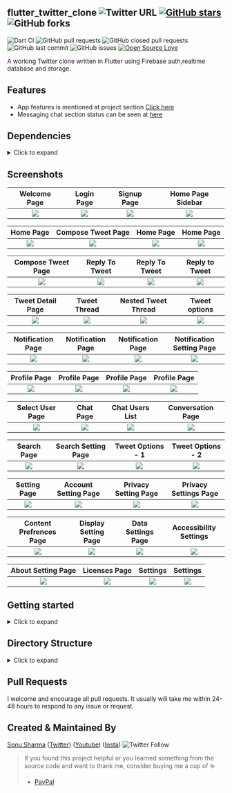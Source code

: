 ## flutter_twitter_clone ![Twitter URL](https://img.shields.io/twitter/url?style=social&url=https%3A%2F%2Ftwitter.com%2Fthealphamerc) [![GitHub stars](https://img.shields.io/github/stars/Thealphamerc/flutter_twitter_clone?style=social)](https://github.com/login?return_to=%2FTheAlphamerc%flutter_wallet_app) ![GitHub forks](https://img.shields.io/github/forks/TheAlphamerc/flutter_twitter_clone?style=social) 
![Dart CI](https://github.com/TheAlphamerc/flutter_twitter_clone/workflows/Dart%20CI/badge.svg) ![GitHub pull requests](https://img.shields.io/github/issues-pr/TheAlphamerc/flutter_twitter_clone) ![GitHub closed pull requests](https://img.shields.io/github/issues-pr-closed/Thealphamerc/flutter_twitter_clone) ![GitHub last commit](https://img.shields.io/github/last-commit/Thealphamerc/flutter_wallet_app)  ![GitHub issues](https://img.shields.io/github/issues-raw/Thealphamerc/flutter_twitter_clone) [![Open Source Love](https://badges.frapsoft.com/os/v2/open-source.svg?v=103)](https://github.com/Thealphamerc/flutter_twitter_clone) 

A working Twitter clone written in Flutter using Firebase auth,realtime database and storage.

## Features
* App features is mentioned at project section [ Click here](https://github.com/TheAlphamerc/flutter_twitter_clone/projects/1)
* Messaging chat section status can be seen at [here](https://github.com/TheAlphamerc/flutter_twitter_clone/projects/2)

## Dependencies
<details>
     <summary> Click to expand </summary>
     
* [intl](https://pub.dev/packages/intl)
* [uuid](https://pub.dev/packages/uuid)
* [http](https://pub.dev/packages/http)
* [async](https://pub.dev/packages/async)
* [share](https://pub.dev/packages/share)
* [provider](https://pub.dev/packages/provider)
* [url_launcher](https://pub.dev/packages/url_launcher)
* [google_fonts](https://pub.dev/packages/google_fonts)
* [image_picker](https://pub.dev/packages/image_picker)
* [firebase_auth](https://pub.dev/packages/firebase_auth)
* [google_sign_in](https://pub.dev/packages/google_sign_in)
* [cloud_firestore](https://pub.dev/packages/firebase_analytics)
* [firebase_storage](https://pub.dev/packages/firebase_storage)
* [firebase_analytics](https://pub.dev/packages/firebase_analytics)
* [firebase_database](https://pub.dev/packages/firebase_database)
* [firebase_messaging](https://pub.dev/packages/firebase_messaging)
* [shared_preferences](https://pub.dev/packages/shared_preferences)
* [flutter_native_splash](https://pub.dev/packages/flutter_native_splash)
* [flutter_advanced_networkimage](https://pub.dev/packages/flutter_advanced_networkimage)
     
</details>

## Screenshots

Welcome Page               |  Login Page               | Signup Page               |  Home Page Sidebar
:-------------------------:|:-------------------------:|:-------------------------:|:-------------------------:
![](https://github.com/TheAlphamerc/flutter_twitter_clone/blob/master/screenshots/Auth/screenshot_1.jpg?raw=true)|![](https://github.com/TheAlphamerc/flutter_twitter_clone/blob/master/screenshots/Auth/screenshot_2.jpg?raw=true)|![](https://github.com/TheAlphamerc/flutter_twitter_clone/blob/master/screenshots/Auth/screenshot_3.jpg?raw=true)|![](https://github.com/TheAlphamerc/flutter_twitter_clone/blob/master/screenshots/Home/screenshot_5.jpg?raw=true)|

Home Page                  |  Compose Tweet Page      |   Home Page               |  Home Page
:-------------------------:|:-------------------------:|:-------------------------:|:-------------------------:
![](https://github.com/TheAlphamerc/flutter_twitter_clone/blob/master/screenshots/Home/screenshot_1.jpg?raw=true)|![](https://github.com/TheAlphamerc/flutter_twitter_clone/blob/master/screenshots/CreateTweet/screenshot_1.jpg?raw=true)|![](https://github.com/TheAlphamerc/flutter_twitter_clone/blob/master/screenshots/Home/screenshot_2.jpg?raw=true)|![](https://github.com/TheAlphamerc/flutter_twitter_clone/blob/master/screenshots/Home/screenshot_6.jpg?raw=true)|

Compose Tweet Page                  | Reply To Tweet       |   Reply To Tweet               |  Reply to Tweet
:-------------------------:|:-------------------------:|:-------------------------:|:-------------------------:
![](https://github.com/TheAlphamerc/flutter_twitter_clone/blob/master/screenshots/CreateTweet/screenshot_1.jpg?raw=true)|![](https://github.com/TheAlphamerc/flutter_twitter_clone/blob/master/screenshots/CreateTweet/screenshot_2.jpg?raw=true)|![](https://github.com/TheAlphamerc/flutter_twitter_clone/blob/master/screenshots/CreateTweet/screenshot_3.jpg?raw=true)|![](https://github.com/TheAlphamerc/flutter_twitter_clone/blob/master/screenshots/CreateTweet/screenshot_4.jpg?raw=true)|

Tweet Detail Page         |  Tweet Thread              |   Nested Tweet Thread     | Tweet options
:-------------------------:|:-------------------------:|:-------------------------:|:-------------------------:
![](https://github.com/TheAlphamerc/flutter_twitter_clone/blob/master/screenshots/TweetDetail/screenshot_3.jpg?raw=true)|![](https://github.com/TheAlphamerc/flutter_twitter_clone/blob/master/screenshots/TweetDetail/screenshot_4.jpg?raw=true)|![](https://github.com/TheAlphamerc/flutter_twitter_clone/blob/master/screenshots/TweetDetail/screenshot_1.jpg?raw=true)|![](https://github.com/TheAlphamerc/flutter_twitter_clone/blob/master/screenshots/TweetDetail/screenshot_2.jpg?raw=true)|

Notification Page         |  Notification Page         |   Notification Page       | Notification Setting Page
:-------------------------:|:-------------------------:|:-------------------------:|:-------------------------:
![](https://github.com/TheAlphamerc/flutter_twitter_clone/blob/master/screenshots/Notification/screenshot_1.jpg?raw=true)|![](https://github.com/TheAlphamerc/flutter_twitter_clone/blob/master/screenshots/Notification/screenshot_2.jpg?raw=true)|![](https://github.com/TheAlphamerc/flutter_twitter_clone/blob/master/screenshots/Notification/screenshot_3.jpg?raw=true)|![](https://github.com/TheAlphamerc/flutter_twitter_clone/blob/master/screenshots/Notification/screenshot_4.jpg?raw=true)|

Profile Page                |  Profile Page            |   Profile  Page       | Profile  Page
:-------------------------:|:-------------------------:|:-------------------------:|:-------------------------:
![](https://github.com/TheAlphamerc/flutter_twitter_clone/blob/master/screenshots/Profile/screenshot_1.jpg?raw=true)|![](https://github.com/TheAlphamerc/flutter_twitter_clone/blob/master/screenshots/Profile/screenshot_2.jpg?raw=true)|![](https://github.com/TheAlphamerc/flutter_twitter_clone/blob/master/screenshots/Profile/screenshot_4.jpg?raw=true)|![](https://github.com/TheAlphamerc/flutter_twitter_clone/blob/master/screenshots/Profile/screenshot_7.jpg?raw=true)|

Select User Page                |  Chat Page            |    Chat Users List       | Conversation Page
:-------------------------:|:-------------------------:|:-------------------------:|:-------------------------:
![](https://github.com/TheAlphamerc/flutter_twitter_clone/blob/master/screenshots/Chat/screenshot_1.jpg?raw=true)|![](https://github.com/TheAlphamerc/flutter_twitter_clone/blob/master/screenshots/Chat/screenshot_2.jpg?raw=true)|![](https://github.com/TheAlphamerc/flutter_twitter_clone/blob/master/screenshots/Chat/screenshot_3.jpg?raw=true)|![](https://github.com/TheAlphamerc/flutter_twitter_clone/blob/master/screenshots/Chat/screenshot_4.jpg?raw=true)|

Search Page                |  Search Setting Page            |  Tweet Options - 1     | Tweet Options - 2
:-------------------------:|:-------------------------:|:-------------------------:|:-------------------------:
![](https://github.com/TheAlphamerc/flutter_twitter_clone/blob/master/screenshots/Search/screenshot_1.jpg?raw=true)|![](https://github.com/TheAlphamerc/flutter_twitter_clone/blob/master/screenshots/Search/screenshot_2.jpg?raw=true)|![](https://github.com/TheAlphamerc/flutter_twitter_clone/blob/master/screenshots/TweetDetail/screenshot_5.jpg?raw=true)|![](https://github.com/TheAlphamerc/flutter_twitter_clone/blob/master/screenshots/TweetDetail/screenshot_6.jpg?raw=true)|


Setting Page                |  Account Setting Page    |  Privacy Setting Page    | Privacy Settings Page
:-------------------------:|:-------------------------:|:-------------------------:|:-------------------------:
![](https://github.com/TheAlphamerc/flutter_twitter_clone/blob/master/screenshots/Settings/screenshot_1.jpg?raw=true)|![](https://github.com/TheAlphamerc/flutter_twitter_clone/blob/master/screenshots/Settings/screenshot_2.jpg?raw=true)|![](https://github.com/TheAlphamerc/flutter_twitter_clone/blob/master/screenshots/Settings/screenshot_4.jpg?raw=true)|![](https://github.com/TheAlphamerc/flutter_twitter_clone/blob/master/screenshots/Settings/screenshot_3.jpg?raw=true)|

Content Prefrences Page      |  Display Setting Page    |  Data Settings Page    | Accessibility Settings
:-------------------------:|:-------------------------:|:-------------------------:|:-------------------------:
![](https://github.com/TheAlphamerc/flutter_twitter_clone/blob/master/screenshots/Settings/screenshot_5.jpg?raw=true)|![](https://github.com/TheAlphamerc/flutter_twitter_clone/blob/master/screenshots/Settings/screenshot_6.jpg?raw=true)|![](https://github.com/TheAlphamerc/flutter_twitter_clone/blob/master/screenshots/Settings/screenshot_7.jpg?raw=true)|![](https://github.com/TheAlphamerc/flutter_twitter_clone/blob/master/screenshots/Settings/screenshot_8.jpg?raw=true)|

About Setting Page      |  Licenses Page    |   Settings     |  Settings
:-------------------------:|:-------------------------:|:-------------------------:|:-------------------------:
![](https://github.com/TheAlphamerc/flutter_twitter_clone/blob/master/screenshots/Settings/screenshot_9.jpg?raw=true)|![](https://github.com/TheAlphamerc/flutter_twitter_clone/blob/master/screenshots/Settings/screenshot_10.jpg?raw=true)|![](https://github.com/TheAlphamerc/flutter_twitter_clone/blob/master/screenshots/Settings/screenshot_17.jpg?raw=true)|![](https://github.com/TheAlphamerc/flutter_twitter_clone/blob/master/screenshots/Settings/screenshot_81.jpg?raw=true)|





## Getting started
<details>
     <summary> Click to expand </summary>
     
#### 1. [Setup Flutter](https://flutter.dev/docs/get-started/install)

#### 2. Clone the repo

```sh
$ git https://github.com/TheAlphamerc/flutter_twitter_clone.git
$ cd flutter_twitter_clone/
```

#### 3. Setup the firebase app

1. You'll need to create a Firebase instance. Follow the instructions at https://console.firebase.google.com.
2. Once your Firebase instance is created, you'll need to enable Google authentication.

* Go to the Firebase Console for your new instance.
* Click "Authentication" in the left-hand menu
* Click the "sign-in method" tab
* Click "Google" and enable it
* Click "Email/Password" and enable it

3. Enable the Firebase Database
* Go to the Firebase Console
* Click "Database" in the left-hand menu
* Click the Realtime "Create Database" button
* Select "Start in test mode" and "Enable"

4. (skip if not running on Android)

* Create an app within your Firebase instance for Android, with package name com.thealphamerc.flutter_twitter_clone
* Run the following command to get your SHA-1 key:

```
keytool -exportcert -list -v \
-alias androiddebugkey -keystore ~/.android/debug.keystore
```

* In the Firebase console, in the settings of your Android app, add your SHA-1 key by clicking "Add Fingerprint".
* Follow instructions to download google-services.json
* place `google-services.json` into `/android/app/`.

5. (skip if not running on iOS)

* Create an app within your Firebase instance for iOS, with your app package name
* Follow instructions to download GoogleService-Info.plist
* Open XCode, right click the Runner folder, select the "Add Files to 'Runner'" menu, and select the GoogleService-Info.plist file to add it to /ios/Runner in XCode
* Open /ios/Runner/Info.plist in a text editor. Locate the CFBundleURLSchemes key. The second item in the array value of this key is specific to the Firebase instance. Replace it with the value for REVERSED_CLIENT_ID from GoogleService-Info.plist

</details>


## Directory Structure
<details>
     <summary> Click to expand </summary>
  
  ```
  |
  |-- lib
  |   |-- helper
  |   |   |-- constant.dart
  |   |   |-- customRoute.dart
  |   |   |-- enum.dart
  |   |   |-- routes.dart
  |   |   |-- theme.dart
  |   |   |-- utility.dart
  |   |   '-- validator.dart
  |   |-- main.dart
  |   |-- model
  |   |   |-- chatModel.dart
  |   |   |-- commentModel.dart
  |   |   |-- feedModel.dart
  |   |   |-- notificationModel.dart
  |   |   '-- user.dart
  |   |-- page
  |   |   |-- Auth
  |   |   |   |-- forgetPasswordPage.dart
  |   |   |   |-- selectAuthMethod.dart
  |   |   |   |-- signin.dart
  |   |   |   '-- signup.dart
  |   |   |-- common
  |   |   |   '-- sidebar.dart
  |   |   |-- feed
  |   |   |   |-- createFeed.dart
  |   |   |   |-- feedPage.dart
  |   |   |   |-- feedPostDetail.dart
  |   |   |   |-- feedPostreply.dart
  |   |   |   |-- imageViewPage.dart
  |   |   |   '-- widgets
  |   |   |       |-- bottomIconWidget.dart
  |   |   |       |-- tweetBottomSheet.dart
  |   |   |       |-- tweetIconsRow.dart
  |   |   |       '-- tweetImage.dart
  |   |   |-- homePage.dart
  |   |   |-- message
  |   |   |   |-- chatListPage.dart
  |   |   |   |-- chatScreenPage.dart
  |   |   |   |-- conversationInformation
  |   |   |   |   '-- conversationInformation.dart
  |   |   |   '-- newMessagePage.dart
  |   |   |-- notification
  |   |   |   '-- notificationPage.dart
  |   |   |-- profile
  |   |   |   |-- EditProfilePage.dart
  |   |   |   |-- follow
  |   |   |   |   |-- followerListPage.dart
  |   |   |   |   |-- followingListPage.dart
  |   |   |   |   '-- widget
  |   |   |   |       '-- userList.dart
  |   |   |   '-- profilePage.dart
  |   |   |-- search
  |   |   |   '-- SearchPage.dart
  |   |   '-- settings
  |   |       |-- accountSettings
  |   |       |   |-- about
  |   |       |   |   '-- aboutTwitter.dart
  |   |       |   |-- accessibility
  |   |       |   |   '-- accessibility.dart
  |   |       |   |-- accountSettingsPage.dart
  |   |       |   |-- contentPrefrences
  |   |       |   |   |-- contentPreference.dart
  |   |       |   |   '-- trends
  |   |       |   |       '-- trendsPage.dart
  |   |       |   |-- dataUsage
  |   |       |   |   '-- dataUsagePage.dart
  |   |       |   |-- displaySettings
  |   |       |   |   '-- displayAndSoundPage.dart
  |   |       |   |-- notifications
  |   |       |   |   '-- notificationPage.dart
  |   |       |   |-- privacyAndSafety
  |   |       |   |   |-- directMessage
  |   |       |   |   |   '-- directMessage.dart
  |   |       |   |   '-- privacyAndSafetyPage.dart
  |   |       |   '-- proxy
  |   |       |       '-- proxyPage.dart
  |   |       |-- settingsAndPrivacyPage.dart
  |   |       '-- widgets
  |   |           |-- headerWidget.dart
  |   |           |-- settingsAppbar.dart
  |   |           '-- settingsRowWidget.dart
  |   |-- state
  |   |   |-- appState.dart
  |   |   |-- authState.dart
  |   |   |-- chats
  |   |   |   '-- chatState.dart
  |   |   |-- feedState.dart
  |   |   |-- notificationState.dart
  |   |   '-- searchState.dart
  |   '-- widgets
  |       |-- bottomMenuBar
  |       |   |-- HalfPainter.dart
  |       |   |-- bottomMenuBar.dart
  |       |   '-- tabItem.dart
  |       |-- bouncingWidget.dart
  |       |-- customAppBar.dart
  |       |-- customWidgets.dart
  |       |-- newWidget
  |       |   |-- customClipper.dart
  |       |   |-- customProgressbar.dart
  |       |   |-- customUrlText.dart
  |       |   |-- emptyList.dart
  |       |   |-- rippleButton.dart
  |       |   '-- title_text.dart
  |       '-- tweet.dart
  |-- pubspec.yaml
  |
```

</details>
     
     
## Pull Requests

I welcome and encourage all pull requests. It usually will take me within 24-48 hours to respond to any issue or request.

## Created & Maintained By

[Sonu Sharma](https://github.com/TheAlphamerc) ([Twitter](https://www.twitter.com/TheAlphamerc)) ([Youtube](https://www.youtube.com/user/sonusharma045sonu/))
([Insta](https://www.instagram.com/_sonu_sharma__))  ![Twitter Follow](https://img.shields.io/twitter/follow/thealphamerc?style=social)

> If you found this project helpful or you learned something from the source code and want to thank me, consider buying me a cup of :coffee:
>
> * [PayPal](https://www.paypal.me/TheAlphamerc/)
